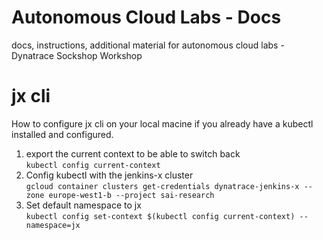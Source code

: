 # Autonomous Cloud Labs - Docs
docs, instructions, additional material for autonomous cloud labs - Dynatrace Sockshop Workshop


# jx cli

How to configure jx cli on your local macine if you already have a kubectl installed and configured.

1. export the current context to be able to switch back  
   `kubectl config current-context`
1. Config kubectl with the jenkins-x cluster  
  `gcloud container clusters get-credentials dynatrace-jenkins-x --zone europe-west1-b --project sai-research`
1. Set default namespace to jx  
   `kubectl config set-context $(kubectl config current-context) --namespace=jx`






